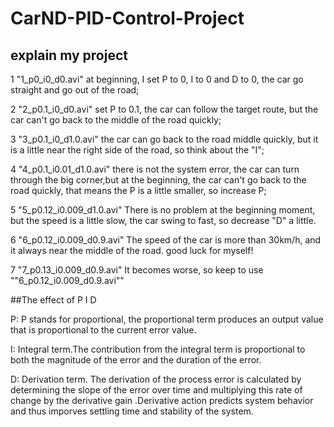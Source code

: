 
# CarND-PID-Control-Project
## explain my project
1 "1_p0_i0_d0.avi"
at beginning, I set P to 0, I to 0 and D to 0, the car go straight and go out of the road;

2 "2_p0.1_i0_d0.avi"
set P to 0.1, the car can follow the target route, but the car can't go back to the middle of the road quickly;

3 "3_p0.1_i0_d1.0.avi"
the car can go back to the road middle quickly, but it is a little near the right side of the road, so think about the "I";

4 "4_p0.1_i0.01_d1.0.avi"
there is not the system error, the car can turn through the big corner,but at the beginning, the car can't go back to the road quickly, that means the P is a little smaller, so increase P;

5 "5_p0.12_i0.009_d1.0.avi"
There is no problem at the beginning moment, but the speed is a little slow, the car swing to fast, so decrease "D" a little.

6 "6_p0.12_i0.009_d0.9.avi"
The speed of the car is more than 30km/h, and it always near the middle of the road.
good luck for myself!

7 "7_p0.13_i0.009_d0.9.avi"
It becomes worse, so keep to use ""6_p0.12_i0.009_d0.9.avi""

##The effect of P I D

P: P stands for proportional, the proportional term produces an output value that is proportional to the current error value.

I: Integral term.The contribution from the integral term is proportional to both the magnitude of the error and the duration of the error.

D: Derivation term. The derivation of the process error is calculated by determining the slope of the error over time and multiplying this rate of change by the derivative gain .Derivative action predicts system behavior and thus imporves settling time and stability of the system.
